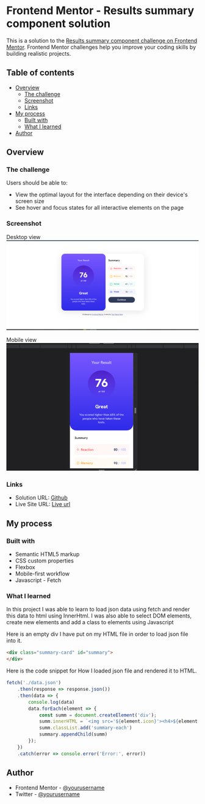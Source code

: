 # Frontend Mentor - Results summary component solution

This is a solution to the [Results summary component challenge on Frontend Mentor](https://www.frontendmentor.io/challenges/results-summary-component-CE_K6s0maV). Frontend Mentor challenges help you improve your coding skills by building realistic projects.

## Table of contents

- [Overview](#overview)
  - [The challenge](#the-challenge)
  - [Screenshot](#screenshot)
  - [Links](#links)
- [My process](#my-process)
  - [Built with](#built-with)
  - [What I learned](#what-i-learned)
- [Author](#author)

## Overview

### The challenge

Users should be able to:

- View the optimal layout for the interface depending on their device's screen size
- See hover and focus states for all interactive elements on the page

### Screenshot

Desktop view
![Desktop view](assets/images/Desktop.PNG)

Mobile view
![Mobile view](assets/images/Mobile.PNG)

### Links

- Solution URL: [Github](https://github.com/MelakuAlehegn/results-summary-component)
- Live Site URL: [Live url](https://melakualehegn.github.io/results-summary-component/)

## My process

### Built with

- Semantic HTML5 markup
- CSS custom properties
- Flexbox
- Mobile-first workflow
- Javascript - Fetch

### What I learned

In this project I was able to learn to load json data using fetch and render this data to html using InnerHtml. I was also able to select DOM elements, create new elements and add a class to elements using Javascript

Here is an empty div I have put on my HTML file in order to load json file into it.

```html
<div class="summary-card" id="summary">
</div>
```

Here is the code snippet for How I loaded json file and rendered it to HTML.

```js
fetch('./data.json')
    .then(response => response.json())
    .then(data => {
        console.log(data)
        data.forEach(element => {
            const summ = document.createElement('div');
            summ.innerHTML = `<img src='${element.icon}'><h4>${element.category}</h4><p>${element.score}/100</p>`
            summ.classList.add('summary-each')
            summary.appendChild(summ)
        });
    })
    .catch(error => console.error('Error:', error))

```

## Author

- Frontend Mentor - [@yourusername](https://www.frontendmentor.io/profile/melakualehegn)
- Twitter - [@yourusername](https://www.twitter.com/MelakuA5)

